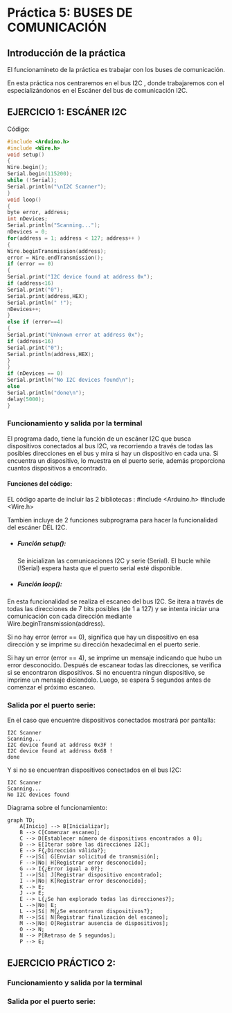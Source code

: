 # Práctica 5: BUSES DE COMUNICACIÓN

## Introducción de la práctica
El funcionamineto de la práctica es trabajar con los buses de comunicación.

En esta práctica nos centraremos en el bus I2C , donde trabajaremos con el especializándonos en el Escáner del bus de comunicación I2C.

## EJERCICIO 1: ESCÁNER I2C

Código:

```c++
#include <Arduino.h>
#include <Wire.h>
void setup()
{
Wire.begin();
Serial.begin(115200);
while (!Serial);
Serial.println("\nI2C Scanner");
}
void loop()
{
byte error, address;
int nDevices;
Serial.println("Scanning...");
nDevices = 0;
for(address = 1; address < 127; address++ )
{
Wire.beginTransmission(address);
error = Wire.endTransmission();
if (error == 0)
{
Serial.print("I2C device found at address 0x");
if (address<16)
Serial.print("0");
Serial.print(address,HEX);
Serial.println(" !");
nDevices++;
}
else if (error==4)
{
Serial.print("Unknown error at address 0x");
if (address<16)
Serial.print("0");
Serial.println(address,HEX);
}
}
if (nDevices == 0)
Serial.println("No I2C devices found\n");
else
Serial.println("done\n");
delay(5000);
}

```
### Funcionamiento y salida por la terminal 
El programa dado, tiene la función de un escáner I2C que busca dispositivos conectados al bus I2C, va recorriendo a través de todas las posibles direcciones en el bus y mira si hay un dispositivo en cada una. Si encuentra un dispositivo, lo muestra en el puerto serie, además proporciona cuantos dispositivos a encontrado.

#### Funciones del código:
EL código aparte de incluir las 2 bibliotecas : 
#include <Arduino.h>
#include <Wire.h>

Tambien incluye de 2 funciones subprograma para hacer la funcionalidad del escáner DEL I2C.

- ##### *Función setup():*
  Se inicializan las comunicaciones I2C y serie (Serial). El bucle while (!Serial) espera hasta que el puerto serial esté disponible.
  
- ##### *Función loop():*
 En esta funcionalidad se realiza el escaneo del bus I2C. Se itera a través de todas las direcciones de 7 bits posibles (de 1 a 127) y se intenta iniciar una comunicación con cada dirección mediante Wire.beginTransmission(address). 
 
 Si no hay error (error == 0), significa que hay un dispositivo en esa dirección y se imprime su dirección hexadecimal en el puerto serie. 
 
 Si hay un error (error == 4), se imprime un mensaje indicando que hubo un error desconocido.
Después de escanear todas las direcciones, se verifica si se encontraron dispositivos. Si no encuentra ningun dispositivo, se imprime un mensaje diciendolo. Luego, se espera 5 segundos antes de comenzar el próximo escaneo.
  
### Salida por el puerto serie:

En el caso que encuentre dispositivos conectados mostrará por pantalla:
```
I2C Scanner
Scanning...
I2C device found at address 0x3F !
I2C device found at address 0x68 !
done
```
Y si no se encuentran dispositivos conectados en el bus I2C:
```
I2C Scanner
Scanning...
No I2C devices found
```
Diagrama sobre el funcionamiento:
```mermaid
graph TD;
    A[Inicio] --> B[Inicializar];
    B --> C[Comenzar escaneo];
    C --> D[Establecer número de dispositivos encontrados a 0];
    D --> E[Iterar sobre las direcciones I2C];
    E --> F{¿Dirección válida?};
    F -->|Sí| G[Enviar solicitud de transmisión];
    F -->|No| H[Registrar error desconocido];
    G --> I{¿Error igual a 0?};
    I -->|Sí| J[Registrar dispositivo encontrado];
    I -->|No| K[Registrar error desconocido];
    K --> E;
    J --> E;
    E --> L{¿Se han explorado todas las direcciones?};
    L -->|No| E;
    L -->|Sí| M{¿Se encontraron dispositivos?};
    M -->|Sí| N[Registrar finalización del escaneo];
    M -->|No| O[Registrar ausencia de dispositivos];
    O --> N;
    N --> P[Retraso de 5 segundos];
    P --> E;
```

## EJERCICIO PRÁCTICO 2:

### Funcionamiento y salida por la terminal 

### Salida por el puerto serie:
```
```

